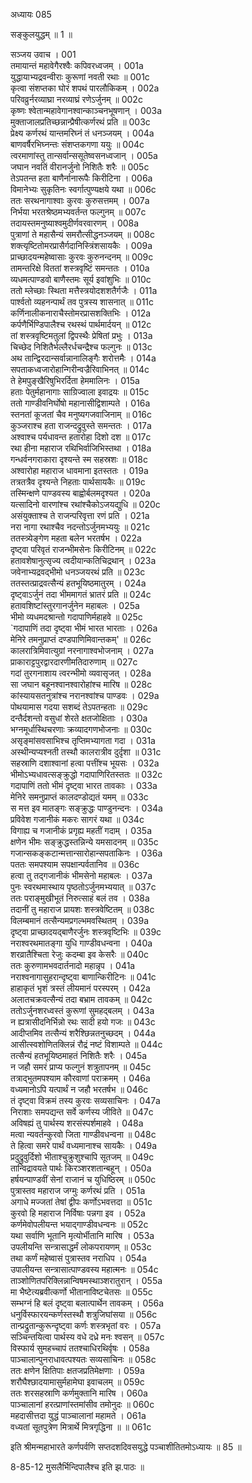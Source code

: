 अध्यायः 085

सङ्कुलयुद्धम् ॥ 1 ॥

सञ्जय उवाच ।	001  
तमायान्तं महावेगैरश्वैः कपिवरध्वजम् ।	001a  
युद्धायाभ्यद्रवन्वीराः कुरूणां नवती रथाः ॥	001c  
कृत्वा संशप्तका घोरं शपथं पारलौकिकम् ।	002a  
परिवव्रुर्नरव्याघ्रा नरव्याघ्रं रणेऽर्जुनम् ॥	002c  
कृष्णः श्वेतान्महावेगानश्वान्काञ्चनभूषणान् ।	003a  
मुक्ताजालप्रतिच्छन्नान्प्रैषीत्कर्णरथं प्रति ॥	003c  
प्रेक्ष्य कर्णरथं यान्तमरिघ्नं तं धनञ्जयम् ।	004a  
बाणवर्षैरभिघ्नन्तः संशप्तकगणा ययुः ॥	004c  
त्वरमाणांस्तु तान्सर्वान्ससूतेष्वसनध्वजान् ।	005a  
जघान नवतिं वीरानर्जुनो निशितैः शरैः ॥	005c  
तेऽपतन्त हता बाणैर्नानारूपैः किरीटिना ।	006a  
विमानेभ्यः सुकृतिनः स्वर्गात्पुण्यक्षये यथा ॥	006c  
ततः सरथनागाश्वाः कुरवः कुरुसत्तमम् ।	007a  
निर्भया भरतश्रेष्ठमभ्यवर्तन्त फल्गुनम् ॥	007c  
तदायस्तमनुष्याश्वमुदीर्णवरवारणम् ।	008a  
पुत्राणां ते महासैन्यं समरौत्सीद्धनञ्जयम् ॥	008c  
शक्त्यृष्टितोमरप्रासैर्गदानिस्त्रिंशसायकैः ।	009a  
प्राच्छादयन्महेष्वासाः कुरवः कुरुनन्दनम् ॥	009c  
तामन्तरिक्षे विततां शस्त्रवृष्टिं समन्ततः ।	010a  
व्यधमत्पाण्डवो बाणैस्तमः सूर्य इवांशुभिः ॥	010c  
ततो म्लेच्छाः स्थिता मत्तैस्त्रयोदशशतैर्गजैः ।	011a  
पार्श्वतो व्यहनन्पार्थं तव पुत्रस्य शासनात् ॥	011c  
कर्णिनालीकनाराचैस्तोमरप्रासशक्तिभिः ।	012a  
कर्पणैर्भिण्डिपालैश्च रथस्थं पार्थमार्दयन् ॥	012c  
तां शस्त्रवृष्टिमतुलां द्विपस्थैः प्रेषितां प्रभुः ।	013a  
चिच्छेद निशितैर्भल्लैरर्धचन्द्रैश्च फल्गुनः ॥	013c  
अथ तान्द्विरदान्सर्वान्नानालिङ्गैः शरोत्तमैः ।	014a  
सपताकध्वजारोहान्गिरीन्वज्रैरिवाभिनत् ॥	014c  
ते हेमपुङ्खैरिषुभिरर्दिता हेममालिनः ।	015a  
हताः पेतुर्महानागाः साग्रिज्वाला इवाद्रयः ॥	015c  
ततो गाण्डीवनिर्घोषो महानासीद्विशाम्पते ।	016a  
स्तनतां कूजतां चैव मनुष्यगजवाजिनाम् ॥	016c  
कुञ्जराश्च हता राजन्दद्रुवुस्ते समन्ततः ।	017a  
अश्वाश्च पर्यधावन्त हतारोहा दिशो दश ॥	017c  
रथा हीना महाराज रथिभिर्वाजिभिस्तथा ।	018a  
गन्धर्वनगराकारा दृश्यन्ते स्म सहस्रशः ॥	018c  
अश्वारोहा महाराज धावमाना इतस्ततः ।	019a  
तत्रतत्रैव दृश्यन्ते निहताः पार्थसायकैः ॥	019c  
तस्मिन्क्षणे पाण्डवस्य बाह्वोर्बलमदृश्यत ।	020a  
यत्सादिनो वारणांश्च रथांश्चैकोऽजयद्युधि ॥	020c  
असंयुक्ताश्च ते राजन्परिवृत्ता रणं प्रति ।	021a  
नरा नागा रथाश्चैव नदन्तोऽर्जुनमभ्ययुः ॥	021c  
ततस्त्र्येङ्गेण महता बलेन भरतर्षभ ।	022a  
दृष्ट्वा परिवृतं राजन्भीमसेनः किरीटिनम् ॥	022c  
हतावशेषानुत्सृज्य त्वदीयान्कतिचिद्रथान् ।	023a  
जवेनाभ्यद्रवद्भीमो धनञ्जयरथं प्रति ॥	023c  
ततस्तत्प्राद्रवत्सैन्यं हतभूयिष्ठमातुरम् ।	024a  
दृष्ट्वाऽर्जुनं तदा भीममागतं भ्रातरं प्रति ॥	024c  
हतावशिष्टांस्तुरगानर्जुनेन महाबलः ।	025a  
भीमो व्यधमदश्रान्तो गदापाणिर्महाहवे ॥	025c  
`गदापाणिं तदा दृष्ट्वा भीमं भारत भारताः ।	026a  
मेनिरे तमनुप्राप्तं दण्डपाणिमिवान्तकम्' ॥	026c  
कालरात्रिमिवात्युग्रां नरनागाश्वभोजनाम् ।	027a  
प्राकाराट्टपुरद्वारदारणीमतिदारुणाम् ॥	027c  
गदां तुरगनाशाय त्वरन्भीमो व्यवासृजत् ।	028a  
सा जघान बहूनश्वानश्वारोहांश्च मारिष ॥	028c  
कांस्यायसतनुत्रांश्च नरानश्वांश्च पाण्डवः ।	029a  
पोथयामास गदया सशब्दं तेऽपतन्हताः ॥	029c  
दन्तैर्दशन्तो वसुधां शेरते क्षतजोक्षिताः ।	030a  
भग्नमूर्धास्थिचरणाः क्रव्यादगणभोजनाः ॥	030c  
असृङ्मांसवसाभिश्च तृप्तिमभ्यागता गदा ।	031a  
अस्थीन्यप्यश्नती तस्थौ कालरात्रीव दुर्दृशा ॥	031c  
सहस्राणि दशाश्वानां हत्वा पत्तींश्च भूयसः ।	032a  
भीमोऽभ्यधावत्सङ्क्रुद्धो गदापाणिरितस्ततः ॥	032c  
गदापाणिं ततो भीमं दृष्ट्वा भारत तावकाः ।	033a  
मेनिरे समनुप्राप्तं कालदण्डोद्यतं यमम् ॥	033c  
स मत्त इव मातङ्गः सङ्क्रुद्धः पाण्डुनन्दनः ।	034a  
प्रविवेश गजानीकं मकरः सागरं यथा ॥	034c  
विगाह्य च गजानीकं प्रगृह्य महतीं गदाम् ।	035a  
क्षणेन भीमः सङ्क्रुद्धस्तन्निन्ये यमसादनम् ॥	035c  
गजान्सकङ्कटान्मत्तान्सारोहान्सपताकिनः ।	036a  
पततः समपश्याम सपक्षान्पर्वतानिव ॥	036c  
हत्वा तु तद्गजानीकं भीमसेनो महाबलः ।	037a  
पुनः स्वरथमास्थाय पृष्ठतोऽर्जुनमभ्ययात् ॥	037c  
ततः पराङ्मुखीभूतं निरुत्साहं बलं तव ।	038a  
तदानीं तु महाराज प्रायशः शस्त्रवेष्टितम् ॥	038c  
विलम्बमानं तत्सैन्यमप्रगल्भमवस्थितम् ।	039a  
दृष्ट्वा प्राच्छादयद्बाणैरर्जुनः शस्त्रवृष्टिभिः ॥	039c  
नराश्वरथमातङ्गा युधि गाण्डीवधन्वना ।	040a  
शरव्रातैश्चिता रेजुः कदम्बा इव केसरैः ॥	040c  
ततः कुरुणामभवदार्तनादो महान्नृप ।	041a  
नराश्वनागासुहरान्दृष्ट्वा बाणान्किरीटिनः ॥	041c  
हाहाकृतं भृशं त्रस्तं लीयमानं परस्परम् ।	042a  
अलातचक्रवत्सैन्यं तदा बभ्राम तावकम् ॥	042c  
ततोऽर्जुनशरध्वस्तं कुरूणां सुमहद्बलम् ।	043a  
न ह्यत्रासीदनिर्भिन्नो रथः सादी हयो गजः ॥	043c  
आदीप्तमिव तत्सैन्यं शरैश्छिन्नतनुच्छदम् ।	044a  
आसीत्स्वशोणितक्लिन्नं रौद्रं नष्टं विशाम्पते ॥	044c  
तत्सैन्यं हतभूयिष्ठमाहतं निशितैः शरैः ।	045a  
न जहौ समरं प्राप्य फल्गुनं शत्रुतापनम् ॥	045c  
तत्राद्भुतमपश्याम कौरवाणां पराक्रमम् ।	046a  
वध्यमानोऽपि यत्पार्थं न जहौ भरतर्षभ ॥	046c  
तं दृष्ट्वा विक्रमं तस्य कुरवः सव्यसाचिनः ।	047a  
निराशाः समपद्यन्त सर्वे कर्णस्य जीविते ॥	047c  
अविषह्यं तु पार्थस्य शरसंस्पर्शमाहवे ।	048a  
मत्वा न्यवर्तन्कुरवो जिता गाण्डीवधन्वना ॥	048c  
ते हित्वा समरे पार्थं वध्यमानाश्च सायकैः ।	049a  
प्रदुद्रुवुर्दिशो भीताश्चुक्रुशुश्चापि सूतजम् ॥	049c  
तान्विद्रावयते पार्थः किरञ्शरशतान्बहून् ।	050a  
हर्षयन्पाण्डवीं सेनां राजानं च युधिष्ठिरम् ॥	050c  
पुत्रास्तव महाराज जग्मुः कर्णरथं प्रति ।	051a  
अगाधे मज्जतां तेषां द्वीपः कर्णोऽभवत्तदा ॥	051c  
कुरवो हि महाराज निर्विषाः पन्नगा इव ।	052a  
कर्णमेवोपलीयन्त भयाद्गाण्डीवधन्वनः ॥	052c  
यथा सर्वाणि भूतानि मृत्योर्भीतानि मारिष ।	053a  
उपलीयन्ति सन्त्रासाद्धर्मं लोकपरायणम् ॥	053c  
तथा कर्णं महेष्वासं पुत्रास्तव नराधिप ।	054a  
उपालीयन्त सन्त्रासात्पाण्डवस्य महात्मनः ॥	054c  
ताञ्शोणितपरिक्लिन्नान्विषमस्थाञ्शरातुरान् ।	055a  
मा भैष्टेत्यब्रवीत्कर्णो भीतानाविष्टचेतसः ॥	055c  
सम्भग्नं हि बलं दृष्ट्वा बलात्पार्थेन तावकम् ।	056a  
धनुर्विस्फारयन्कर्णस्तस्थौ शत्रुजिघांसया ॥	056c  
तान्प्रद्रुतान्कुरून्दृष्ट्वा कर्णः शस्त्रभृतां वरः ।	057a  
सञ्चिन्तयित्वा पार्थस्य वधे दध्रे मनः श्वसन् ॥	057c  
विस्फार्य सुमहच्चापं ततश्चाधिरथिर्वृषः ।	058a  
पाञ्चालान्पुनराधावत्पश्यतः सव्यसाचिनः ॥	058c  
ततः क्षणेन क्षितिपाः क्षतजप्रतिमेक्षणाः ।	059a  
शरौघैश्छादयामासुर्महामेघा इवाचलम् ॥	059c  
ततः शरसहस्राणि कर्णमुक्तानि मारिष ।	060a  
पाञ्चालानां हरत्प्राणांस्तमांसीव तमोनुदः ॥	060c  
महदासीत्तदा युद्धं पाञ्चालानां महामते ।	061a  
वध्यतां सूतपुत्रेण मित्रार्थे मित्रगृद्धिना ॥ ॥	061c  

इति श्रीमन्महाभारते कर्णपर्वणि सप्तदशदिवसयुद्धे पञ्चाशीतितमोऽध्यायः ॥ 85 ॥

8-85-12 मुसलैर्भिन्दिपालैश्च इति झ.पाठः ॥
